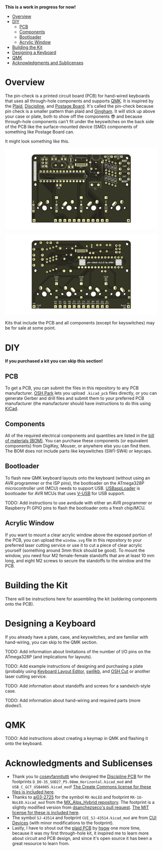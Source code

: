 **This is a work in progress for now!**

* [Overview](#overview)
* [DIY](#diy)
  * [PCB](#pcb)
  * [Components](#components)
  * [Bootloader](#bootloader)
  * [Acrylic Window](#acrylic-window)
* [Building the Kit](#building-the-kit)
* [Designing a Keyboard](#designing-a-keyboard)
* [QMK](#qmk)
* [Acknowledgments and Sublicenses](#acknowledgments-and-sublicenses)

# Overview
<a name="overview" />

The pin-check is a printed circuit board (PCB) for hand-wired keyboards that uses all through-hole components and supports [QMK](https://qmk.fm/). It is inspired by the [Plaid](https://github.com/hsgw/plaid), [Discipline](https://github.com/coseyfannitutti/discipline), and [Postage Board](https://github.com/LifeIsOnTheWire/Postage-Board/blob/master/README.md). It's called the pin-check because pin check is a smaller pattern than plaid and [Gingham](https://yiancar-designs.com/product/gingham/). It will stick up above your case or plate, both to show off the components 😎 and because through-hole components can't fit under the keyswitches on the back side of the PCB like the surface-mounted device (SMD) components of something like Postage Board can.

It might look something like this.

![3D render of front of PCB](pcb/pin-check-front.png)

![3D render of back of PCB](pcb/pin-check-back.png)

Kits that include the PCB and all components (except for keyswitches) may be for sale at some point.

# DIY

**If you purchased a kit you can skip this section!**

## PCB

To get a PCB, you can submit the files in this repository to any PCB manufacturer. [OSH Park](https://oshpark.com/) lets you upload `.kicad_pcb` files directly, or you can generate Gerber and drill files and submit them to your preferred PCB manufacturer (the manufacturer should have instructions to do this using [KiCad](https://kicad-pcb.org/).

## Components

All of the required electrical components and quantities are listed in the [bill of materials (BOM)](bom.md). You can purchase these components (or equivalent components) from DigiKey, Mouser, or anywhere else you can find them. The BOM does not include parts like keyswitches (SW1-SW4) or keycaps.

## Bootloader

To flash new QMK keyboard layouts onto the keyboard (without using an AVR programmer or the ISP pins), the bootloader on the ATmega328P microcontroller unit (MCU) needs to support USB. [USBaspLoader](https://github.com/baerwolf/USBaspLoader) is bootloader for AVR MCUs that uses [V-USB](https://www.obdev.at/products/vusb/index.html) for USB support.

TODO: Add instructions to use avrdude with either an AVR programmer or Raspberry Pi GPIO pins to flash the bootloader onto a fresh chip/MCU.

## Acrylic Window

If you want to mount a clear acrylic window above the exposed portion of the PCB, you can upload the `window.svg` file in this repository to your preferred laser cutting service or use it to cut a piece of clear acrylic yourself (something around 3mm thick should be good). To mount the window, you need four M2 female-female standoffs that are at least 10 mm long, and eight M2 screws to secure the standoffs to the window and the PCB.

# Building the Kit

There will be instructions here for assembling the kit (soldering components onto the PCB).

# Designing a Keyboard

If you already have a plate, case, and keyswitches, and are familiar with hand-wiring, you can skip to the QMK section.

TODO: Add information about limitations of the number of I/O pins on the ATmega328P (and implications for layouts).

TODO: Add example instructions of designing and purchasing a plate (probably using [Keyboard Layout Editor](http://www.keyboard-layout-editor.com/), [swillkb](http://builder.swillkb.com/), and [OSH Cut](https://app.oshcut.com/) or another laser cutting service.

TODO: Add information about standoffs and screws for a sandwich-style case.

TODO: Add information about hand-wiring and required parts (more diodes!).

# QMK

TODO: Add instructions about creating a keymap in QMK and flashing it onto the keyboard.

# Acknowledgments and Sublicenses

* Thank you to [coseyfannitutti](https://github.com/coseyfannitutti) who designed the [Discipline PCB](https://github.com/coseyfannitutti/discipline) for the footprints `D_DO-35_SOD27_P5.08mm_Horizontal.kicad_mod` and `USB_C_GCT_USB4085.kicad_mod`! [The Create Commons license for these files is included here](LICENSE.CFTKB).
* Thanks to [ai03-2725](https://github.com/ai03-2725) for the symbol `MX-NoLED` and footprint `MX-1U-NoLED.kicad_mod` from the [MX_Alps_Hybrid repository](https://github.com/ai03-2725/MX_Alps_Hybrid). The footprint is a slightly modified version from [dsanchezseco's pull request](https://github.com/ai03-2725/MX_Alps_Hybrid/pull/15). [The MIT license for these is included here](LICENSE.ai03).
* The symbol `SJ-43514` and footprint `CUI_SJ-43514.kicad_mod` are from [CUI Devices](https://www.cuidevices.com/product/resource/pcbfootprint/sj-43514) (with minor modifications to the footprint).
* Lastly, I have to shout out the [plaid PCB](https://github.com/hsgw/plaid) by [hsgw](https://github.com/hsgw) one more time, because it was my first through-hole kit, it inspired me to learn more about circuit and PCB design, and since it's open source it has been a great resource to learn from.
